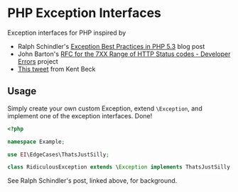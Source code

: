 PHP Exception Interfaces
========================

Exception interfaces for PHP inspired by

* Ralph Schindler's [Exception Best Practices in PHP 5.3](http://ralphschindler.com/2010/09/15/exception-best-practices-in-php-5-3) 
  blog post
* John Barton's [RFC for the 7XX Range of HTTP Status codes - Developer
  Errors](https://github.com/joho/7XX-rfc) project
* [This tweet](https://twitter.com/kentbeck/status/294689698360737792) from Kent
  Beck

Usage
-----

Simply create your own custom Exception, extend `\Exception`, and implement one
of the exception interfaces. Done!

```php
<?php

namespace Example;

use EI\EdgeCases\ThatsJustSilly;

class RidiculousException extends \Exception implements ThatsJustSilly {}
```

See Ralph Schindler's post, linked above, for background.
